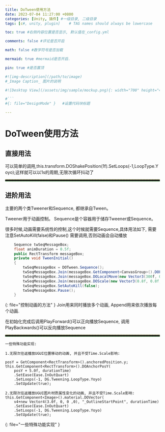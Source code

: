 ```yaml
---
title: DoTween使用方法
date: 2023-07-04 11:27:00 +0800
categories: [Unity, 插件] #一级目录, 二级目录
tags: [c#, unity, plugin]    # TAG names should always be lowercase

toc: true #右侧内容位置是否显示, 默认值在_config.yml

comments: false #评论是否开启

math: false #数学符号是否加载

mermaid: true #mermaid是否开启.

pin: true #是否置顶

#![img-description](/path/to/image)
#_Image Caption_ 图片的说明

#![Desktop View](/assets/img/sample/mockup.png){: width="700" height="400" } 设置图片宽高

#```
#{: file="DesignMode" }   #设置代码块标题

---
```


<style>
hr{
  height: 4px;
  width: 100%;
  margin: 0,0,0,0;
  margin - left : auto;
  margin - right : auto;
  opacity: 100%;
  border-top: 1px dashed #ffff0080 !important;
  border-bottom: 1px dashed #00ff0080 !important;
  border-radius: 0px;
}
</style>

# DoTween使用方法
## 直接用法
<div style = "word-break :break-all">
可以简单的调用,this.transform.DOShakePosition(1f).SetLoops(-1,LoopType.Yoyo);这样就可以以1s的周期,无限次循环抖动了
</div>

---

## 进阶用法
主要的两个类Tweener和Sequence, 都继承自Tween。

Tweener用于动画控制。
Sequence是个容器用于储存Tweener或Sequence。

很多时候,动画需要系统性的控制,这个时候就需要Sequence,具体用法如下, 需要注意SetAutoKill(false)和Pause() 需要调用,否则动画会自动播放

``` c#
    Sequence twSeqMessageBox;
    float animDuration = 0.5f;
    public RectTransform messageBox;
    private void TweenInitial()
    {
        twSeqMessageBox = DOTween.Sequence();
        twSeqMessageBox.Join(messageBox.GetComponent<CanvasGroup>().DOFade(0.05f, animDuration));
        twSeqMessageBox.Join(messageBox.DOLocalMove(new Vector3(300f, 0f, 0f), animDuration));
        twSeqMessageBox.Join(messageBox.DOScale(new Vector3(0.8f, 0.8f, 1f), animDuration));
        twSeqMessageBox.SetAutoKill(false);
        twSeqMessageBox.Pause();
    }
```
{: file="控制动画的方法" }
Join用来同时播放多个动画, Append用来依次播放每个动画.

在初始化完成后调用PlayForward()可以正向播放Sequence, 调用PlayBackwards()可以反向播放Sequence

---

``` text
一些特殊功能实现:

1.无限次往返播放UGUI位置移动的动画, 并且不受Time.Scale影响:

posY = GetComponent<RectTransform>().anchoredPosition.y;
this.GetComponent<RectTransform>().DOAnchorPosY(
    posY + 5.0f, durationTime)
    .SetEase(Ease.InOutQuart)
    .SetLoops(-1, DG.Tweening.LoopType.Yoyo)
    .SetUpdate(true);

2.无限次往返播放UGUI图片材质属性变化的动画, 并且不受Time.Scale影响:
this.GetComponent<Image>().material.DOVector(
    v4+new Vector4(3.0f, 0, 0 ,0), "_OutlineStartPoint", durationTime)
    .SetEase(Ease.InOutQuart)
    .SetLoops(-1, DG.Tweening.LoopType.Yoyo)
    .SetUpdate(true);

```
{: file="一些特殊功能实现" }


